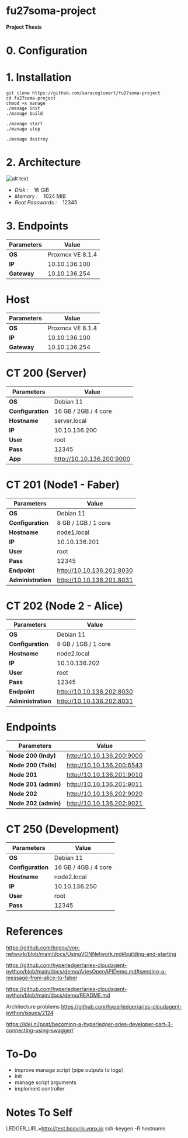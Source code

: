 # fu27soma-project
**Project Thesis**

# 0. Configuration

# 1. Installation
```
git clone https://github.com/saracoglumert/fu27soma-project
cd fu27soma-project
chmod +x manage
./manage init
./manage build
```

```
./manage start
./manage stop
```

```
./manage destroy
```

# 2. Architecture
![alt text](https://github.com/saracoglumert/fu27soma-project/blob/main/thesis/img/arch.png)
- *Disk :*&nbsp;&nbsp;&nbsp;&nbsp;16 GiB
- *Memory :*&nbsp;&nbsp;&nbsp;&nbsp;1024 MiB
- *Root Passwords :*&nbsp;&nbsp;&nbsp;&nbsp;12345


# 3. Endpoints
| **Parameters**    | **Value**                       |
|-------------------|---------------------------------|
| **OS**            | Proxmox VE 8.1.4                |
| **IP**            | 10.10.136.100                   |
| **Gateway**       | 10.10.136.254                   |

# Host
| **Parameters**    | **Value**                       |
|-------------------|---------------------------------|
| **OS**            | Proxmox VE 8.1.4                |
| **IP**            | 10.10.136.100                   |
| **Gateway**       | 10.10.136.254                   |


# CT 200 (Server)
| **Parameters**    | **Value**                       |
|-------------------|---------------------------------|
| **OS**            | Debian 11                       |
| **Configuration** | 16 GB / 2GB / 4 core            |
| **Hostname**      | server.local                    |
| **IP**            | 10.10.136.200                   |
| **User**          | root                            |
| **Pass**          | 12345                           |
| **App**           | http://10.10.136.200:9000       |

# CT 201 (Node1 - Faber)
| **Parameters**    | **Value**                       |
|-------------------|---------------------------------|
| **OS**            | Debian 11                       |
| **Configuration** | 8 GB / 1GB / 1 core             |
| **Hostname**      | node1.local                     |
| **IP**            | 10.10.136.201                   |
| **User**          | root                            |
| **Pass**          | 12345                           |
| **Endpoint**      | http://10.10.136.201:8030       |
| **Administration**| http://10.10.136.201:8031       |

# CT 202 (Node 2 - Alice)
| **Parameters**    | **Value**                       |
|-------------------|---------------------------------|
| **OS**            | Debian 11                       |
| **Configuration** | 8 GB / 1GB / 1 core             |
| **Hostname**      | node2.local                     |
| **IP**            | 10.10.136.202                   |
| **User**          | root                            |
| **Pass**          | 12345                           |
| **Endpoint**      | http://10.10.136.202:8030       |
| **Administration**| http://10.10.136.202:8031       |

# Endpoints
| **Parameters**    | **Value**                       |
|-------------------|---------------------------------|
| **Node 200 (Indy)**       | http://10.10.136.200:9000       |
| **Node 200 (Tails)**      | http://10.10.136.200:6543       |
| **Node 201**              | http://10.10.136.201:9010       |
| **Node 201 (admin)**      | http://10.10.136.201:9011       |
| **Node 202**              | http://10.10.136.202:9020       |
| **Node 202 (admin)**      | http://10.10.136.202:9021       |

# CT 250 (Development)
| **Parameters**    | **Value**                       |
|-------------------|---------------------------------|
| **OS**            | Debian 11                       |
| **Configuration** | 16 GB / 4GB / 4 core            |
| **Hostname**      | node2.local                     |
| **IP**            | 10.10.136.250                   |
| **User**          | root                            |
| **Pass**          | 12345                           |

# References

https://github.com/bcgov/von-network/blob/main/docs/UsingVONNetwork.md#building-and-starting

https://github.com/hyperledger/aries-cloudagent-python/blob/main/docs/demo/AriesOpenAPIDemo.md#sending-a-message-from-alice-to-faber

https://github.com/hyperledger/aries-cloudagent-python/blob/main/docs/demo/README.md

Architecture problems
https://github.com/hyperledger/aries-cloudagent-python/issues/2124

https://ldej.nl/post/becoming-a-hyperledger-aries-developer-part-3-connecting-using-swagger/

# To-Do
- improve manage script (pipe outputs to logs)
- init
- manage script arguments
- implement controller

# Notes To Self
LEDGER_URL=http://test.bcovrin.vonx.io
ssh-keygen -R hostname